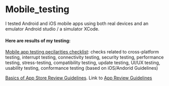 # Mobile_testing

I tested Android and iOS mobile apps using both real devices and an emulator Android studio / a simulator XCode. 

#### Here are results of my testing:

<a href="https://github.com/DariaMartinovskaya/Mobile_testing/blob/main/2023-09-28_Mobile_testing_features_checklist.pdf">Mobile app testing pecilarities checklist</a>: checks related to cross-platform testing, interrupt testing, connectivity testing, security testing, performance testing, stress-testing, compatibility testing, update testing, UI/UX testing, usability testing, conformance testing (based on iOS/Andorid Guidelines)

<a href="https://github.com/DariaMartinovskaya/Mobile_testing/blob/main/App_Store_Review_Guidelines.pdf">Basics of App Store Review Guidelines</a>. Link to <a href="https://github.com/DariaMartinovskaya/Mobile_testing/blob/main/App_Store_Review_Guidelines.pdf">App Review Guidelines</a>


